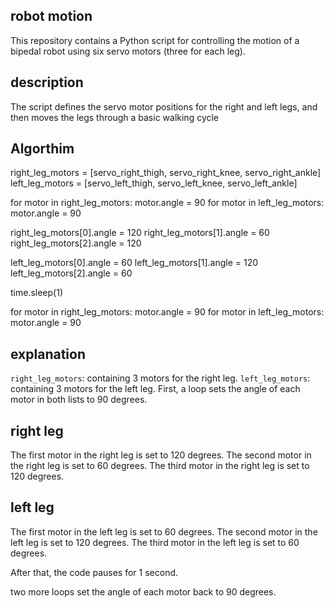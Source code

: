 ## robot motion 
This repository contains a Python script for controlling the motion of a bipedal robot using six servo motors (three for each leg).

## description
The script defines the servo motor positions for the right and left legs, and then moves the legs through a basic walking cycle

## Algorthim
right_leg_motors = [servo_right_thigh, servo_right_knee, servo_right_ankle]
left_leg_motors = [servo_left_thigh, servo_left_knee, servo_left_ankle]

for motor in right_leg_motors:
    motor.angle = 90
for motor in left_leg_motors:
    motor.angle = 90

right_leg_motors[0].angle = 120
right_leg_motors[1].angle = 60
right_leg_motors[2].angle = 120

left_leg_motors[0].angle = 60
left_leg_motors[1].angle = 120
left_leg_motors[2].angle = 60

time.sleep(1)

for motor in right_leg_motors:
    motor.angle = 90
for motor in left_leg_motors:
    motor.angle = 90

## explanation
`right_leg_motors`: containing 3 motors for the right leg.
 `left_leg_motors`: containing 3 motors for the left leg.
 First, a loop sets the angle of each motor in both lists to 90 degrees.

 ## right leg
The first motor in the right leg is set to 120 degrees.
The second motor in the right leg is set to 60 degrees.
The third motor in the right leg is set to 120 degrees.

## left leg 
The first motor in the left leg is set to 60 degrees.
The second motor in the left leg is set to 120 degrees.
The third motor in the left leg is set to 60 degrees.

After that, the code pauses for 1 second.

two more loops set the angle of each motor back to 90 degrees.
